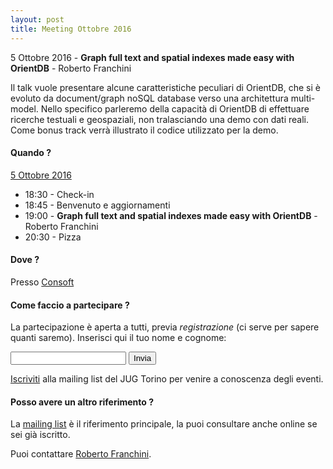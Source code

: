 ```yaml
---
layout: post
title: Meeting Ottobre 2016
---
```


5 Ottobre 2016 - **Graph full text and spatial indexes made easy with OrientDB** - Roberto Franchini

Il talk vuole presentare alcune caratteristiche peculiari di OrientDB, che si è evoluto da document/graph noSQL database verso una architettura multi-model. 
Nello specifico parleremo della capacità di OrientDB di effettuare ricerche testuali e geospaziali, non tralasciando una demo con dati reali.
Come bonus track verrà illustrato il codice utilizzato per la demo.

#### Quando ?

<u>5 Ottobre 2016</u>

* 18:30 - Check-in
* 18:45 - Benvenuto e aggiornamenti
* 19:00 - **Graph full text and spatial indexes made easy with OrientDB** - Roberto Franchini
* 20:30 - Pizza

#### Dove ?

Presso [Consoft](/places/consoft/)

#### Come faccio a partecipare ?

La partecipazione è aperta a tutti, previa *registrazione* (ci serve per sapere quanti saremo).
Inserisci qui il tuo nome e cognome:

<form action="https://formspree.io/ro.franchini+jug102016@gmail.com" method="POST">
    <input type="text" name="name">
    <input type="hidden" name="_subject" value="JUG Torino Meeting Ottobre 2016" />
    <input type="hidden" name="_format" value="plain" />
    <input type="hidden" name="_next" value="/registered" />
    <input type="submit" value="Invia">
</form>


[Iscriviti](/subscribe/) alla mailing list del JUG Torino per venire a conoscenza degli eventi.

#### Posso avere un altro riferimento ?

La [mailing list](https://groups.yahoo.com/groups/it-torino-java-jug) è il riferimento principale,
la puoi consultare anche online se sei già iscritto.

Puoi contattare [Roberto Franchini](/people/robertofranchini/).


